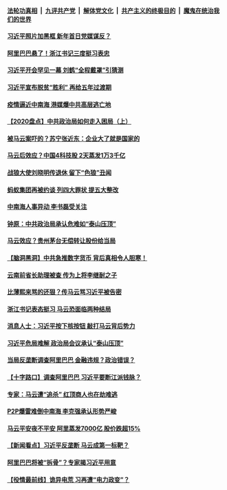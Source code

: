

####  [法轮功真相](../../../../basic/blob/master/README.md?t=01021601) &nbsp;|&nbsp; [九评共产党](../../../../9ping.md/blob/master/README.md?t=01021601) &nbsp;|&nbsp; [解体党文化](../../../../jtdwh.md/blob/master/README.md?t=01021601)  &nbsp;|&nbsp; [共产主义的终极目的](../../../../gczydzjmd.md/blob/master/README.md?t=01021601) &nbsp;|&nbsp; [魔鬼在统治我们的世界](../../../../mgztzwmdsj.md/blob/master/README.md?t=01021601) 


#### [习近平照片加黑框 新年首日党媒谋反？](../pages/prog1138/a103022810.md?t=01021601) 


#### [阿里巴巴悬了！浙江书记三度挺习表忠](../pages/prog1138/a103020773.md?t=01021601) 

#### [习近平开会罕见一幕 刘鹤“全程戴罩”引猜测](../pages/prog1138/a103020582.md?t=01021601) 

#### [习近平宣布脱贫“胜利” 再给五年过渡期](../pages/prog1138/a103020517.md?t=01021601) 

#### [疫情逼近中南海 港媒爆中共高层逃亡地](../pages/prog1138/a103019982.md?t=01021601) 

#### [【2020盘点】中共政治局如何走入困局（上）](../pages/prog1138/a103019956.md?t=01021601) 

#### [被马云案吓的？苏宁张近东：企业大了就是国家的](../pages/prog1138/a103019855.md?t=01021601) 

#### [马云后效应？中国4科技股 2天蒸发1万3千亿](../pages/prog1138/a103019838.md?t=01021601) 

#### [战狼大使刘晓明传退休 留下“色狼”丑闻](../pages/prog1138/a103019262.md?t=01021601) 

#### [蚂蚁集团再被约谈 列四大罪状 提五大整改](../pages/prog1138/a103019126.md?t=01021601) 

#### [中南海人事异动 李书磊受关注](../pages/prog1138/a103018790.md?t=01021601) 


#### [钟原：中共政治局承认危难如“泰山压顶”](../pages/prog1138/a103018484.md?t=01021601) 

#### [马云效应？贵州茅台无偿转让股份给当局](../pages/prog1138/a103018298.md?t=01021601) 

#### [【脑洞黑洞】中共急推数字货币 背后真相令人胆寒！](../pages/prog1138/a103018311.md?t=01021601) 

#### [云南前省长助理被查 传为上将李继耐之子](../pages/prog1138/a103018299.md?t=01021601) 

#### [比薄熙来骂的还狠？传马云骂习近平被告密](../pages/prog1138/a103018232.md?t=01021601) 

#### [浙江书记表态挺习 马云恐面临两种结局](../pages/prog1138/a103018196.md?t=01021601) 

#### [消息人士：习近平按下核按钮 敲打马云背后势力](../pages/prog1138/a103018197.md?t=01021601) 

#### [习近平危局难解 政治局会议承认“泰山压顶”](../pages/prog1138/a103018164.md?t=01021601) 

#### [当局反垄断调查阿里巴巴 金融违规？政治错误？](../pages/prog1138/a103018062.md?t=01021601) 

#### [【十字路口】调查阿里巴巴 习近平要断江派钱脉？](../pages/prog1138/a103017829.md?t=01021601) 

#### [专家：马云遭“追杀” 红顶商人也在劫难逃](../pages/prog1138/a103017693.md?t=01021601) 

#### [P2P爆雷难倒中南海 李克强承认形势严峻](../pages/prog1138/a103017653.md?t=01021601) 

#### [马云平安夜不平安 阿里蒸发7000亿 股价跌超15%](../pages/prog1138/a103017625.md?t=01021601) 

#### [【新闻看点】习近平反垄断 马云成第一标靶？](../pages/prog1138/a103017589.md?t=01021601) 

#### [阿里巴巴将被“拆骨”？专家揭习近平用意](../pages/prog1138/a103017551.md?t=01021601) 

#### [【役情最前线】诡异电荒 习再遭“电力政变”？](../pages/prog1138/a103017542.md?t=01021601) 

